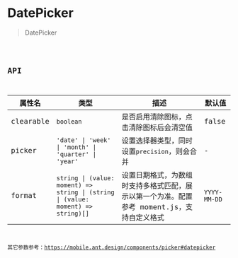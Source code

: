 # DatePicker

> DatePicker

<code src="./demos/index.tsx" />

## API

| 属性名    | 类型                                                                             | 描述                                                                                       | 默认值       |
| --------- | -------------------------------------------------------------------------------- | ------------------------------------------------------------------------------------------ | ------------ |
| clearable | `boolean`                                                                        | 是否启用清除图标，点击清除图标后会清空值                                                   | false        |
| picker    | `'date' \| 'week' \| 'month' \| 'quarter' \| 'year'`                             | 设置选择器类型，同时设置`precision`，则会合并                                              | -            |
| format    | `string \| (value: moment) => string \| (string \| (value: moment) => string)[]` | 设置日期格式，为数组时支持多格式匹配，展示以第一个为准。配置参考 moment.js，支持自定义格式 | `YYYY-MM-DD` |

其它参数参考：https://mobile.ant.design/components/picker#datepicker
